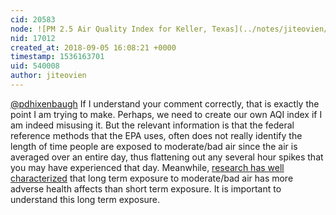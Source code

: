 ```yaml
---
cid: 20583
node: ![PM 2.5 Air Quality Index for Keller, Texas](../notes/jiteovien/08-28-2018/pm-2-5-air-quality-index-for-keller-texas)
nid: 17012
created_at: 2018-09-05 16:08:21 +0000
timestamp: 1536163701
uid: 540008
author: jiteovien
---
```


[@pdhixenbaugh](/profile/pdhixenbaugh) If I understand your comment correctly, that is exactly the point I am trying to make. Perhaps, we need to create our own AQI index if I am indeed misusing it. But the relevant information is that the federal reference methods that the EPA uses, often does not really identify the length of time people are exposed to moderate/bad air since the air is averaged over an entire day, thus flattening out any several hour spikes that you may have experienced that day. Meanwhile, [research has well characterized](https://www.ncbi.nlm.nih.gov/pmc/articles/PMC3440112/) that long term exposure to moderate/bad air has more adverse health affects than short term exposure. It is important to understand this long term exposure. 